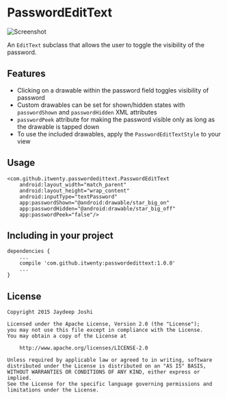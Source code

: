 PasswordEditText
================

![Screenshot](http://i.imgur.com/UyDYJUk.gif)

An `EditText` subclass that allows the user to toggle the visibility of the password.

Features
--------

* Clicking on a drawable within the password field toggles visibility of password
* Custom drawables can be set for shown/hidden states with `passwordShown` and `passwordHidden` XML attributes
* `passwordPeek` attribute for making the password visible only as long as the drawable is tapped down
* To use the included drawables, apply the `PasswordEditTextStyle` to your view

Usage
-----

    <com.github.itwenty.passwordedittext.PasswordEditText
        android:layout_width="match_parent"
        android:layout_height="wrap_content"
        android:inputType="textPassword"
        app:passwordShown="@android:drawable/star_big_on"
        app:passwordHidden="@android:drawable/star_big_off"
        app:passwordPeek="false"/>

Including in your project
-------------------------

    dependencies {
        ...
        compile 'com.github.itwenty:passwordedittext:1.0.0'
        ...
    }

License
-------

    Copyright 2015 Jaydeep Joshi

    Licensed under the Apache License, Version 2.0 (the "License");
    you may not use this file except in compliance with the License.
    You may obtain a copy of the License at

        http://www.apache.org/licenses/LICENSE-2.0

    Unless required by applicable law or agreed to in writing, software
    distributed under the License is distributed on an "AS IS" BASIS,
    WITHOUT WARRANTIES OR CONDITIONS OF ANY KIND, either express or implied.
    See the License for the specific language governing permissions and
    limitations under the License.
